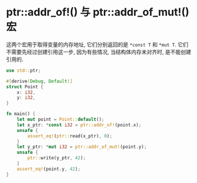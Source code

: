 # ptr::addr_of!() 与 ptr::addr_of_mut!() 宏

这两个宏用于取得变量的内存地址, 它们分别返回的是 `*const T` 和 `*mut T`.
它们不需要先经过创建引用这一步, 因为有些情况, 当结构体内存未对齐时, 是不能创建引用的.

```rust
use std::ptr;

#[derive(Debug, Default)]
struct Point {
    x: i32,
    y: i32,
}

fn main() {
    let mut point = Point::default();
    let x_ptr: *const i32 = ptr::addr_of!(point.x);
    unsafe {
        assert_eq!(ptr::read(x_ptr), 0);
    }
    let y_ptr: *mut i32 = ptr::addr_of_mut!(point.y);
    unsafe {
        ptr::write(y_ptr, 42);
    }
    assert_eq!(point.y, 42);
}
```